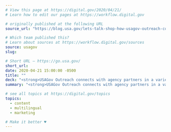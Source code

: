 ```yaml
---
# View this page at https://digital.gov/2020/04/21/
# Learn how to edit our pages at https://workflow.digital.gov

# originally published at the following URL
source_url: "https://blog.usa.gov/lets-talk-shop-how-usagov-outreach-connects-with-agency-partners"

# Which team published this?
# Learn about sources at https://workflow.digital.gov/sources
source: usagov
slug: 

# Short URL — https://go.usa.gov/
short_url: 
date: 2020-04-21 15:00:00 -0500
title: ""
deck: "<strong>USAGov Outreach connects with agency partners in a variety of ways</strong>—if you’re from a federal agency looking for new ways to reach your audience, learn about partnering with USAGov!"
summary: "<strong>USAGov Outreach connects with agency partners in a variety of ways</strong>—if you’re from a federal agency looking for new ways to reach your audience, learn about partnering with USAGov!"

# see all topics at https://digital.gov/topics
topics: 
  - content
  - multilingual
  - marketing

# Make it better ♥
---
```


